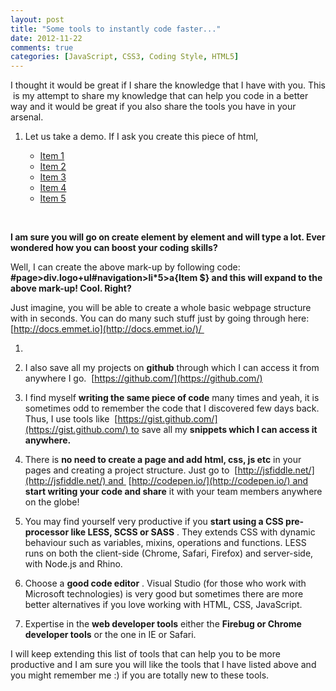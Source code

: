 ```yaml
---
layout: post
title: "Some tools to instantly code faster..."
date: 2012-11-22
comments: true
categories: [JavaScript, CSS3, Coding Style, HTML5]
---
```


I thought it would be great if I share the knowledge that I have with you. This  is my attempt to share my knowledge that can help you code in a better way and it would be great if you also share the tools you have in your arsenal. 
1. Let us take a demo. If I ask you create this piece of html,

    <div id="page"> <div class="logo"></div> <ul id="navigation"> <li><a href="">Item 1</a></li> <li><a href="">Item 2</a></li> <li><a href="">Item 3</a></li> <li><a href="">Item 4</a></li> <li><a href="">Item 5</a></li> </ul></div>

​<!-- more -->
  
**I am sure you will go on create element by element and will type a lot. Ever wondered how you can boost your coding skills?**  
  
  
Well, I can create the above mark-up by following code:  
**#page>div.logo+ul#navigation>li\*5>a{Item $} and this will expand to the above mark-up! Cool. Right?**  
  
  
Just imagine, you will be able to create a whole basic webpage structure with in seconds. You can do many such stuff just by going through here:  [http://docs.emmet.io](http://docs.emmet.io/)/   

1.   

2. I also save all my projects on **github** through which I can access it from anywhere I go.  [https://github.com/](https://github.com/)
3. I find myself **writing the same piece of code** many times and yeah, it is sometimes odd to remember the code that I discovered few days back. Thus, I use tools like  [https://gist.github.com/](https://gist.github.com/) to save all my **snippets which I can access it anywhere.**
4. There is **no need to create a page and add html, css, js etc** in your pages and creating a project structure. Just go to  [http://jsfiddle.net/](http://jsfiddle.net/) and  [http://codepen.io/](http://codepen.io/) and **start writing your code and share** it with your team members anywhere on the globe!
5. You may find yourself very productive if you **start using a CSS pre-processor like LESS, SCSS or SASS** . They extends CSS with dynamic behaviour such as variables, mixins, operations and functions. LESS runs on both the client-side (Chrome, Safari, Firefox) and server-side, with Node.js and Rhino.
6. Choose a **good code editor** . Visual Studio (for those who work with Microsoft technologies) is very good but sometimes there are more better alternatives if you love working with HTML, CSS, JavaScript.
7. Expertise in the **web developer tools** either the **Firebug or Chrome developer tools** or the one in IE or Safari. 

  
  

I will keep extending this list of tools that can help you to be more productive and I am sure you will like the tools that I have listed above and you might remember me :) if you are totally new to these tools. 